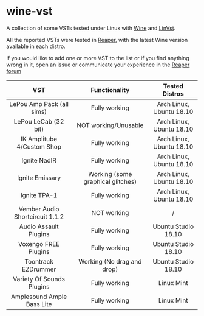 # wine-vst

A collection of some VSTs tested under Linux with [Wine](https://www.winehq.org/) and [LinVst](https://github.com/osxmidi/LinVst).

All the reported VSTs were tested in [Reaper](https://www.reaper.fm/), with the latest Wine version available in each distro.

If you would like to add one or more VST to the list or if you find anything wrong in it, open an issue or communicate your experience in the [Reaper forum](https://forum.cockos.com/showthread.php?t=217855)

| VST | Functionality | Tested Distros |
| :---: | :---: | :---: |
LePou Amp Pack (all sims) | Fully working | Arch Linux, Ubuntu 18.10
LePou LeCab (32 bit) | NOT working/Unusable | Arch Linux, Ubuntu 18.10
IK Amplitube 4/Custom Shop | Fully working | Arch Linux, Ubuntu 18.10
Ignite NadIR | Fully working | Arch Linux, Ubuntu 18.10
Ignite Emissary | Working (some graphical glitches) | Arch Linux, Ubuntu 18.10
Ignite TPA-1 | Fully working | Arch Linux, Ubuntu 18.10
Vember Audio Shortcircuit 1.1.2 | NOT working | /
Audio Assault Plugins | Fully working | Ubuntu Studio 18.10
Voxengo FREE Plugins | Fully working | Ubuntu Studio 18.10
Toontrack EZDrummer | Working (No drag and drop) | Ubuntu Studio 18.10
Variety Of Sounds Plugins | Fully working | Linux Mint
Amplesound Ample Bass Lite | Fully working | Linux Mint